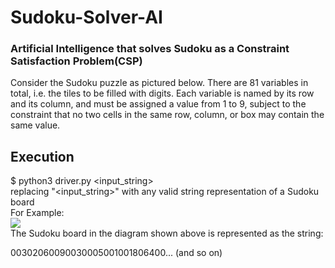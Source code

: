 # Sudoku-Solver-AI
### Artificial Intelligence that solves Sudoku as a Constraint Satisfaction Problem(CSP)  

Consider the Sudoku puzzle as pictured below. There are 81 variables in total, i.e. the tiles to be filled with digits. Each variable is named by its row and its column, and must be assigned a value from 1 to 9, subject to the constraint that no two cells in the same row, column, or box may contain the same value.  

## Execution
$ python3 driver.py <input_string>  
replacing "<input_string>" with any valid string representation of a Sudoku board  
For Example:  
![](https://studio.edx.org/asset-v1:ColumbiaX+CSMM.101x+1T2017+type@asset+block@sudoku.png)  
The Sudoku board in the diagram shown above is represented as the string:

00302060090030005001001806400... (and so on)






